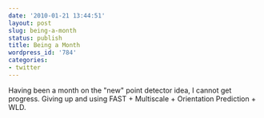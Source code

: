 ```yaml
---
date: '2010-01-21 13:44:51'
layout: post
slug: being-a-month
status: publish
title: Being a Month
wordpress_id: '784'
categories:
- twitter
---
```


Having been a month on the "new" point detector idea, I cannot get progress. Giving up and using FAST + Multiscale + Orientation Prediction + WLD.
